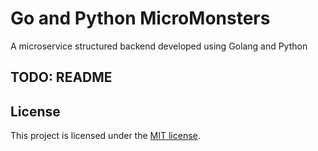 # Go and Python MicroMonsters

A microservice structured backend developed using Golang and Python

## TODO: README

## License

This project is licensed under the [MIT license](LICENSE).
